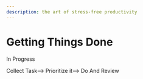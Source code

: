 ```yaml
---
description: the art of stress-free productivity
---
```


# Getting Things Done

In Progress

Collect Task--&gt; Prioritize it--&gt; Do And Review

